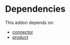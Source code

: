 # Dependencies

This addon depends on:

- [connector](https://github.com/bringout/oca-technical)
- [product](https://github.com/bringout/oca-ocb-sale/tree/9c47621e05c4317db98aaea61473df9add3d66b6/odoo-bringout-oca-ocb-product)
